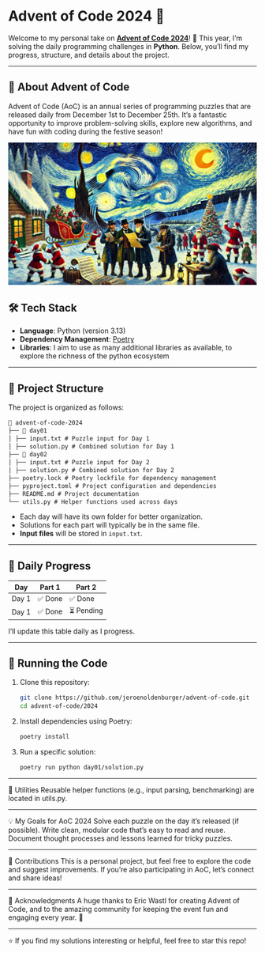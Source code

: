 # Advent of Code 2024 🎄

Welcome to my personal take on **[Advent of Code 2024](https://adventofcode.com/2024)**! 🚀 This year, I’m solving the daily programming challenges in **Python**. Below, you’ll find my progress, structure, and details about the project.

---

## 🎯 About Advent of Code
Advent of Code (AoC) is an annual series of programming puzzles that are released daily from December 1st to December 25th. It’s a fantastic opportunity to improve problem-solving skills, explore new algorithms, and have fun with coding during the festive season!

![aoc2024.webp](aoc2024.webp)

## 🛠️ Tech Stack
- **Language**: Python (version 3.13)
- **Dependency Management**: [Poetry](https://python-poetry.org/)
- **Libraries**: I aim to use as many additional libraries as available, to explore the richness of the python ecosystem

---

## 📁 Project Structure
The project is organized as follows:

```
📂 advent-of-code-2024
├── 📂 day01
│ ├── input.txt # Puzzle input for Day 1
│ ├── solution.py # Combined solution for Day 1
├── 📂 day02
│ ├── input.txt # Puzzle input for Day 2
│ ├── solution.py # Combined solution for Day 2
├── poetry.lock # Poetry lockfile for dependency management
├── pyproject.toml # Project configuration and dependencies
├── README.md # Project documentation
└── utils.py # Helper functions used across days
```

- Each day will have its own folder for better organization.
- Solutions for each part will typically be in the same file.
- **Input files** will be stored in `input.txt`.

---

## 🎄 Daily Progress
| Day     | Part 1 | Part 2    |
|---------|--------|-----------|
| Day 1   | ✅ Done | ✅ Done    |
| Day 1   | ✅ Done | ⏳ Pending |

I’ll update this table daily as I progress.

---

## 🚀 Running the Code
1. Clone this repository:
   ```bash
   git clone https://github.com/jeroenoldenburger/advent-of-code.git
   cd advent-of-code/2024
   ```
2. Install dependencies using Poetry:
    ```bash
   poetry install
    ```
3. Run a specific solution:
    ```bash
    poetry run python day01/solution.py
    ```

---

🔧 Utilities
Reusable helper functions (e.g., input parsing, benchmarking) are located in utils.py.

---

💡 My Goals for AoC 2024
Solve each puzzle on the day it’s released (if possible).
Write clean, modular code that’s easy to read and reuse.
Document thought processes and lessons learned for tricky puzzles.

---

🤝 Contributions
This is a personal project, but feel free to explore the code and suggest improvements. If you’re also participating in AoC, let’s connect and share ideas!

---

🎅 Acknowledgments
A huge thanks to Eric Wastl for creating Advent of Code, and to the amazing community for keeping the event fun and engaging every year. 🎉

---

⭐ If you find my solutions interesting or helpful, feel free to star this repo!